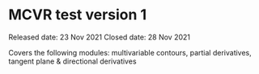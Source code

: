 # MCVR test version 1
Released date: 23 Nov 2021
Closed date: 28 Nov 2021

Covers the following modules: multivariable contours, partial derivatives, tangent plane & directional derivatives

